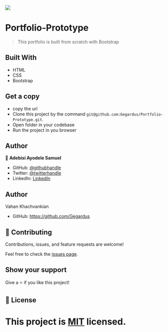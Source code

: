 
![](https://img.shields.io/badge/Microverse-blueviolet)

#  Portfolio-Prototype

> This portfolio is built from scratch with Bootstrap

## Built With

- HTML 
- CSS
- Bootstrap

## Get a copy
- copy the url 
- Clone this project by the command `git@github.com:Gegardus/Portfolio-Prototype.git`. 
- Open folder in your codebase
- Run the project in you browser


## Author

👤 **Adebisi Ayodele Samuel**

- GitHub: [@githubhandle](https://github.com/aeon9300)
- Twitter: [@twitterhandle](https://twitter.com/aeon9300)
- LinkedIn: [LinkedIn](https://www.linkedin.com/in/samuel-adebisi-4a589362/)

## Author

Vahan Khachvankian

- GitHub: https://github.com/Gegardus




## 🤝 Contributing

Contributions, issues, and feature requests are welcome!

Feel free to check the [issues page](../../issues/).

## Show your support

Give a ⭐️ if you like this project!

## 📝 License

This project is [MIT](./MIT.md) licensed.
=======
